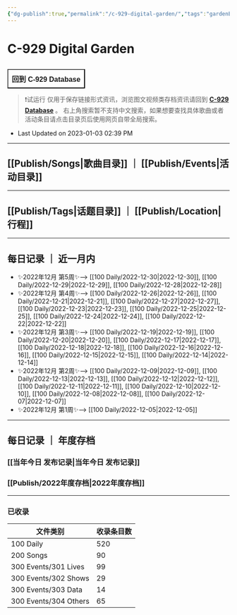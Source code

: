 ```yaml
---
{"dg-publish":true,"permalink":"/c-929-digital-garden/","tags":"gardenEntry","dgShowLocalGraph":true}
---
```


# C-929 Digital Garden

<div style="display: flex; cursor: pointer;">
	<a href="https://c929-song.super.site/" target="_blank">
		<button style=" font-size: 16px; padding: 8px; height: fit-content; margin-top: 10px; background: var(--text-accent); font-weight: 600; color: var(--text-on-accent); ">
			回到 C-929 Database
		</button>
	</a>
 </div>

> ❗试运行
> 仅用于保存链接形式资讯，浏览图文视频类存档资讯请回到 **[C-929 Database](https://c929-song.super.site/)** 。
> 右上角搜索暂不支持中文搜索，如果想要查找具体歌曲或者活动条目请点击目录页后使用网页自带全局搜索。
- Last Updated on 2023-01-03 02:39 PM 

---

## [[Publish/Songs\|歌曲目录]] ｜ [[Publish/Events\|活动目录]]

---

## [[Publish/Tags\|话题目录]] ｜ [[Publish/Location\|行程]]

---

## 每日记录 ｜ 近一月内

- ✨2022年12月 第5周✨--> [[100 Daily/2022-12-30\|2022-12-30]], [[100 Daily/2022-12-29\|2022-12-29]], [[100 Daily/2022-12-28\|2022-12-28]]
- ✨2022年12月 第4周✨--> [[100 Daily/2022-12-26\|2022-12-26]], [[100 Daily/2022-12-21\|2022-12-21]], [[100 Daily/2022-12-27\|2022-12-27]], [[100 Daily/2022-12-23\|2022-12-23]], [[100 Daily/2022-12-25\|2022-12-25]], [[100 Daily/2022-12-24\|2022-12-24]], [[100 Daily/2022-12-22\|2022-12-22]]
- ✨2022年12月 第3周✨--> [[100 Daily/2022-12-19\|2022-12-19]], [[100 Daily/2022-12-20\|2022-12-20]], [[100 Daily/2022-12-17\|2022-12-17]], [[100 Daily/2022-12-18\|2022-12-18]], [[100 Daily/2022-12-16\|2022-12-16]], [[100 Daily/2022-12-15\|2022-12-15]], [[100 Daily/2022-12-14\|2022-12-14]]
- ✨2022年12月 第2周✨--> [[100 Daily/2022-12-09\|2022-12-09]], [[100 Daily/2022-12-13\|2022-12-13]], [[100 Daily/2022-12-12\|2022-12-12]], [[100 Daily/2022-12-11\|2022-12-11]], [[100 Daily/2022-12-10\|2022-12-10]], [[100 Daily/2022-12-08\|2022-12-08]], [[100 Daily/2022-12-07\|2022-12-07]]
- ✨2022年12月 第1周✨--> [[100 Daily/2022-12-05\|2022-12-05]]


---

## 每日记录 ｜ 年度存档

### [[当年今日 发布记录\|当年今日 发布记录]]
### [[Publish/2022年度存档\|2022年度存档]]

---

### 已收录

| 文件类别                  | 收录条目数 |
| --------------------- | ----- |
| 100 Daily             | 520   |
| 200 Songs             | 90    |
| 300 Events/301 Lives  | 99    |
| 300 Events/302 Shows  | 29    |
| 300 Events/303 Data   | 14    |
| 300 Events/304 Others | 65    |


